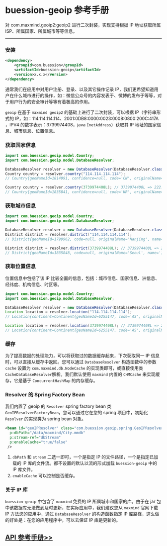 # buession-geoip 参考手册


对 com.maxmind.geoip2:geoip2 进行二次封装，实现支持根据 IP 地址获取所属 ISP、所属国家、所属城市等等信息。


---


### **安装**

```xml
<dependency>
    <groupId>com.buession</groupId>
    <artifactId>buession-geoip</artifactId>
    <version>x.x.x</version>
</dependency>
```

通常我们在应用中对用户注册、登录、以及其它操作记录 IP，我们更希望知道用户在什么城市进行的操作，如：微信公众号的内容发表于、微博的发布于等等，对于用户行为的安全审计等等有着极高的作用。

`geoip` 在基于 `maxmind geoip2` 的基础上进行了二次封装，可以根据 IP（字符串形式的 IP，如：114.114.114.114、2001:0DB8:0000:0023:0008:0800:200C:417A ，IPV4 的数字表示：3739974408，java `InetAddress`）获取其 IP 地址的国家信息、城市信息、位置信息。


### **获取国家信息**

```java
import com.buession.geoip.model.Country;
import com.buession.geoip.model.DatabaseResolver;

DatabaseResolver resolver = new DatabaseResolver(DatabaseResolver.class.getResourceAsStream("/maxmind/City.mmdb"));
Country country = resolver.country("114.114.114.114");
// Country{geoNameId=1814991, confidence=null, code='CN', originalName='China', name='中国', fullName='中华人民共和国', isInEuropeanUnion=false}

Country country = resolver.country(3739974408L); // 3739974408L => 222.235.123.8
// Country{geoNameId=1835841, confidence=null, code='KR', originalName='Republic of Korea', name='大韩民国', fullName='大韩民国', isInEuropeanUnion=false}
```


### **获取城市信息**

```java
import com.buession.geoip.model.Country;
import com.buession.geoip.model.DatabaseResolver;

DatabaseResolver resolver = new DatabaseResolver(DatabaseResolver.class.getResourceAsStream("/maxmind/City.mmdb"));
District district = resolver.district("114.114.114.114");
// District{geoNameId=1799962, code=null, originalName='Nanjing', name='南京', fullName='江苏省南京', postal=Postal{code='null', confidence=null}, parent=District{geoNameId=1806260, code=null, originalName='Jiangsu', name='江苏省', fullName='江苏省江苏省', postal=null, parent=District{geoNameId=1806260, code=null, originalName='Jiangsu', name='江苏省', fullName='江苏省', postal=null, parent=null}}}

District district = resolver.district(3739974408L); // 3739974408L => 222.235.123.8
// District{geoNameId=1835848, code=null, originalName='Seoul', name='首尔特别市', fullName='首尔特别市首尔特别市', postal=Postal{code='null', confidence=null}, parent=District{geoNameId=1835847, code=null, originalName='Seoul', name='首尔特别市', fullName='首尔特别市首尔特别市', postal=null, parent=District{geoNameId=1835847, code=null, originalName='Seoul', name='首尔特别市', fullName='首尔特别市', postal=null, parent=null}}}
```


### **获取位置信息**

位置信息中包括了该 IP 比较全面的信息，包括：城市信息、国家信息、洲信息、经纬度、机构信息、时区等。

```java
import com.buession.geoip.model.Country;
import com.buession.geoip.model.DatabaseResolver;

DatabaseResolver resolver = new DatabaseResolver(DatabaseResolver.class.getResourceAsStream("/maxmind/City.mmdb"));
Location location = resolver.location("114.114.114.114");
// Location{continent=Continent{geoNameId=6255147, code='AS', originalName='Asia', name='亚洲'}, country=Country{geoNameId=1814991, confidence=null, code='CN', originalName='China', name='中国', fullName='中华人民共和国', isInEuropeanUnion=false}, district=District{geoNameId=1799962, code=null, originalName='Nanjing', name='南京', fullName='江苏省南京', postal=Postal{code='null', confidence=null}, parent=District{geoNameId=1806260, code=null, originalName='Jiangsu', name='江苏省', fullName='江苏省江苏省', postal=null, parent=District{geoNameId=1806260, code=null, originalName='Jiangsu', name='江苏省', fullName='江苏省', postal=null, parent=null}}}, traits=Traits{ipAddress='114.114.114.114', domain='null', isp='null', network=114.114.0.0/16, connectionType=null, organization=null, autonomousSystemOrganization=null, autonomousSystemNumber=null, isAnonymous=false, isAnonymousProxy=false, isAnonymousVpn=false, isHostingProvider=false, isLegitimateProxy=false, isPublicProxy=false, isSatelliteProvider=false, isTorExitNode=false, userType='false', userCount=null, staticIpScore=null}, geo=Geo{latitude=32.0617, longitude=118.7778, accuracyRadius=50}, timeZone=sun.util.calendar.ZoneInfo[id="Asia/Shanghai",offset=28800000,dstSavings=0,useDaylight=false,transitions=31,lastRule=null]}

Location location = resolver.location(3739974408L); // 3739974408L => 222.235.123.8
// Location{continent=Continent{geoNameId=6255147, code='AS', originalName='Asia', name='亚洲'}, country=Country{geoNameId=1835841, confidence=null, code='KR', originalName='Republic of Korea', name='大韩民国', fullName='大韩民国', isInEuropeanUnion=false}, district=District{geoNameId=1835848, code=null, originalName='Seoul', name='首尔特别市', fullName='首尔特别市首尔特别市', postal=Postal{code='null', confidence=null}, parent=District{geoNameId=1835847, code=null, originalName='Seoul', name='首尔特别市', fullName='首尔特别市首尔特别市', postal=null, parent=District{geoNameId=1835847, code=null, originalName='Seoul', name='首尔特别市', fullName='首尔特别市', postal=null, parent=null}}}, traits=Traits{ipAddress='222.235.123.8', domain='null', isp='null', network=222.235.120.0/21, connectionType=null, organization=null, autonomousSystemOrganization=null, autonomousSystemNumber=null, isAnonymous=false, isAnonymousProxy=false, isAnonymousVpn=false, isHostingProvider=false, isLegitimateProxy=false, isPublicProxy=false, isSatelliteProvider=false, isTorExitNode=false, userType='false', userCount=null, staticIpScore=null}, geo=Geo{latitude=37.5111, longitude=126.9743, accuracyRadius=200}, timeZone=sun.util.calendar.ZoneInfo[id="Asia/Seoul",offset=32400000,dstSavings=0,useDaylight=false,transitions=30,lastRule=null]}
```


### **缓存**

为了提高数据的处理能力，可以将获取过的数据缓存起来，下次获取同一 IP 信息时，可以直接从缓存中返回。您可以通过 `DatabaseResolver` 构造函数中的参数 `cache` 设置为 `com.maxmind.db.NodeCache` 的实现类即可，或直接使用类 `CacheDatabaseResolver`解析。我们默认使用 `maxmind` 内置的 `CHMCache` 来实现缓存，它是基于 `ConcurrentHashMap` 的内存缓存。


### **Resolver 的 Spring Factory Bean**

我们内置了 geoip 的 `Resolver` spring factory bean 类 `GeoIPResolverFactoryBean`，您可以通过它在您的 spring 项目中，初始化 `Resolver` 的实现类为 spring bean 对象。

```xml
<bean id="geoIPResolver" class="com.buession.geoip.spring.GeoIPResolverFactoryBean"
  p:dbPath="/data/maxmind/City.mmdb"
  p:stream-ref="dbStream"
  p:enableCache="true/false"
 />
```

1. `dbPath` 和 `stream` 二选一即可，一个是指定 IP 的文件路径，一个是指定已加载的 IP 库的文件流。都不设置的默认以流的形式加载 `buession-geoip` 中的 IP 库文件。
2. `enableCache` 可以控制是否缓存。


### **关于 IP 库**

`buession-geoip` 中包含了 `maxmind` 免费的 IP 所属城市和国家的库。由于在 jar 包中该数据库无法做到及时更新，在实际应用中，我们建议您从 `maxmind` 官网下载 IP 方法您的应用中，通过 `DatabaseResolver` 的构造函数指定 IP 库路径，这么做的好处是：在您的应用程序中，可以去保证 IP 库是更新的。


## [API 参考手册>>](/manual/2.0/docs/buession-geoip/)